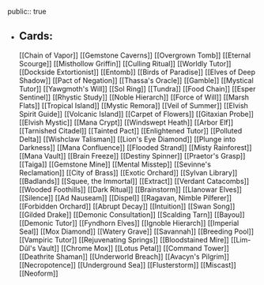 public:: true
- ## Cards:
	[[Chain of Vapor]]
	[[Gemstone Caverns]]
	[[Overgrown Tomb]]
	[[Eternal Scourge]]
	[[Misthollow Griffin]]
	[[Culling Ritual]]
	[[Worldly Tutor]]
	[[Dockside Extortionist]]
	[[Entomb]]
	[[Birds of Paradise]]
	[[Elves of Deep Shadow]]
	[[Pact of Negation]]
	[[Thassa's Oracle]]
	[[Gamble]]
	[[Mystical Tutor]]
	[[Yawgmoth's Will]]
	[[Sol Ring]]
	[[Tundra]]
	[[Food Chain]]
	[[Esper Sentinel]]
	[[Rhystic Study]]
	[[Noble Hierarch]]
	[[Force of Will]]
	[[Marsh Flats]]
	[[Tropical Island]]
	[[Mystic Remora]]
	[[Veil of Summer]]
	[[Elvish Spirit Guide]]
	[[Volcanic Island]]
	[[Carpet of Flowers]]
	[[Gitaxian Probe]]
	[[Elvish Mystic]]
	[[Mana Crypt]]
	[[Windswept Heath]]
	[[Arbor Elf]]
	[[Tarnished Citadel]]
	[[Tainted Pact]]
	[[Enlightened Tutor]]
	[[Polluted Delta]]
	[[Wishclaw Talisman]]
	[[Lion's Eye Diamond]]
	[[Plunge into Darkness]]
	[[Mana Confluence]]
	[[Flooded Strand]]
	[[Misty Rainforest]]
	[[Mana Vault]]
	[[Brain Freeze]]
	[[Destiny Spinner]]
	[[Praetor's Grasp]]
	[[Taiga]]
	[[Gemstone Mine]]
	[[Mental Misstep]]
	[[Sevinne's Reclamation]]
	[[City of Brass]]
	[[Exotic Orchard]]
	[[Sylvan Library]]
	[[Badlands]]
	[[Squee, the Immortal]]
	[[Extract]]
	[[Verdant Catacombs]]
	[[Wooded Foothills]]
	[[Dark Ritual]]
	[[Brainstorm]]
	[[Llanowar Elves]]
	[[Silence]]
	[[Ad Nauseam]]
	[[Dispel]]
	[[Ragavan, Nimble Pilferer]]
	[[Forbidden Orchard]]
	[[Abrupt Decay]]
	[[Intuition]]
	[[Swan Song]]
	[[Gilded Drake]]
	[[Demonic Consultation]]
	[[Scalding Tarn]]
	[[Bayou]]
	[[Demonic Tutor]]
	[[Fyndhorn Elves]]
	[[Ignoble Hierarch]]
	[[Imperial Seal]]
	[[Mox Diamond]]
	[[Watery Grave]]
	[[Savannah]]
	[[Breeding Pool]]
	[[Vampiric Tutor]]
	[[Rejuvenating Springs]]
	[[Bloodstained Mire]]
	[[Lim-Dûl's Vault]]
	[[Chrome Mox]]
	[[Lotus Petal]]
	[[Command Tower]]
	[[Deathrite Shaman]]
	[[Underworld Breach]]
	[[Avacyn's Pilgrim]]
	[[Necropotence]]
	[[Underground Sea]]
	[[Flusterstorm]]
	[[Miscast]]
	[[Neoform]]
